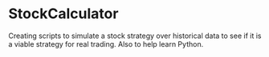 # StockCalculator
Creating scripts to simulate a stock strategy over historical data to see if it is a viable strategy for real trading. Also to help learn Python.
